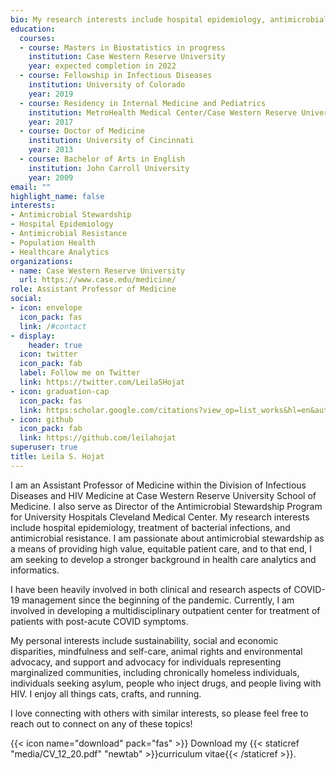 ```yaml
---
bio: My research interests include hospital epidemiology, antimicrobial resistance, and antimicrobial stewardship.
education:
  courses:
  - course: Masters in Biostatistics in progress
    institution: Case Western Reserve University
    year: expected completion in 2022
  - course: Fellowship in Infectious Diseases
    institution: University of Colorado
    year: 2019
  - course: Residency in Internal Medicine and Pediatrics
    institution: MetroHealth Medical Center/Case Western Reserve University
    year: 2017
  - course: Doctor of Medicine
    institution: University of Cincinnati
    year: 2013
  - course: Bachelor of Arts in English
    institution: John Carroll University 
    year: 2009
email: ""
highlight_name: false
interests:
- Antimicrobial Stewardship
- Hospital Epidemiology
- Antimicrobial Resistance
- Population Health
- Healthcare Analytics
organizations:
- name: Case Western Reserve University
  url: https://www.case.edu/medicine/
role: Assistant Professor of Medicine
social:
- icon: envelope
  icon_pack: fas
  link: /#contact
- display:
    header: true
  icon: twitter
  icon_pack: fab
  label: Follow me on Twitter
  link: https://twitter.com/LeilaSHojat
- icon: graduation-cap
  icon_pack: fas
  link: https:scholar.google.com/citations?view_op=list_works&hl=en&authuser=2&user=Y9rUm1gAAAAJ
- icon: github
  icon_pack: fab
  link: https://github.com/leilahojat
superuser: true
title: Leila S. Hojat
---
```


I am an Assistant Professor of Medicine within the Division of Infectious Diseases and HIV Medicine at Case Western Reserve University School of Medicine. I also serve as Director of the Antimicrobial Stewardship Program for University Hospitals Cleveland Medical Center. My research interests include hospital epidemiology, treatment of bacterial infections, and antimicrobial resistance. I am passionate about antimicrobial stewardship as a means of providing high value, equitable patient care, and to that end, I am seeking to develop a stronger background in health care analytics and informatics.

I have been heavily involved in both clinical and research aspects of COVID-19 management since the beginning of the pandemic. Currently, I am involved in developing a multidisciplinary outpatient center for treatment of patients with post-acute COVID symptoms. 

My personal interests include sustainability, social and economic disparities, mindfulness and self-care, animal rights and environmental advocacy, and support and advocacy for individuals representing marginalized communities, including chronically homeless individuals, individuals seeking asylum, people who inject drugs, and people living with HIV. I enjoy all things cats, crafts, and running. 

I love connecting with others with similar interests, so please feel free to reach out to connect on any of these topics!

{{< icon name="download" pack="fas" >}} Download my {{< staticref "media/CV_12_20.pdf" "newtab" >}}curriculum vitae{{< /staticref >}}.
